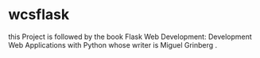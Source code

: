 # wcsflask 

this Project is followed by the book Flask Web Development: Development Web Applications with Python whose writer is Miguel Grinberg .
